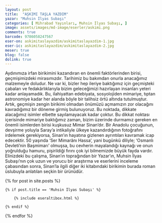 ```yaml
---
layout: post
title:  "AŞKIMI TAŞLA YAZDIM"
yazar: "Muhsin İlyas Subaşı"
categories: [ Mihrabad Yayınları, Muhsin İlyas Subaşı, ]
image: assets/images/md-image/eserler/askimi.png
comments: true
barcode: 9786058247567
eser-on: askimitaslayazdim/askimitaslayazdim-1.jpg
eser-ic: askimitaslayazdim/askimitaslayazdim-2.jpg
meser: true
blog: false
dolink: true
---
```


Aydınımıza irfan birikimini kazandıran en önemli faktörlerinden birisi, geçmişimizdeki mirasımızdır. Tarihimiz bu bakımdan onurla anacağımız malzemeyle doludur. Ne var ki, bizler hep ileriye baktığımız için geçmişteki çabaları ve fedakârlıklarıyla bizim geleceğimizi hazırlayan insanları yeteri kadar anlayamadık. Bu, ilahiyattan edebiyata, sosyolojiden mimariye, tıptan astronomiye kadar her alanda böyle bir talihsiz örtü altında tutulmuştur. Artık, geçmişin zengin birikimi olmadan önümüzü açmamızın zor olacağını kavradığımız bir döneme girmiş bulunuyoruz. Bu noktada, dikkate alacağımız isimler elbette sayılamayacak kadar çoktur. Bu dikkat noktası içerisinde mimariye baktığımız zaman, bizim üzerinde durmamız gereken en önemli isimlerden birisi kuşkusuz Mimar Sinan’dır.
Bir Anadolu çocuğunun, devşirme yoluyla Saray’a intikaliyle ülkeye kazandırdığının fotoğrafını irdelemek gerekiyorsa, Sinan’ın hayatına gizlenen ayrıntıları kavramak icap edecektir. 50 yaşında ‘Ser Mimarânı Hassa’, yani bugünkü diliyle; ‘Osmanlı Devleti’nin Başmimarı’ olmuşsa, bu cevherin mayalandığı kaynağı ve onun yoğrulduğu hamuru, pişirildiği fırını çok iyi bilmemizde büyük fayda vardır.
Elinizdeki bu çalışma, Sinan’ın toprağından bir Yazar’ın, Muhsin İlyas Subaşı’nın çok uzun ve yorucu bir araştırma ve eserlerini inceleme çabasından sonra, Sinan’la ilgili diğer iki kitabındaki birikimin burada roman üslubuyla anlatılan seçkin bir ürünüdür.



{% for post in site.posts %}

    {% if post.title == 'Muhsin İlyas Subaşı' %}

        {% include eseraltibox.html %}

    {% endif %}

{% endfor %}
